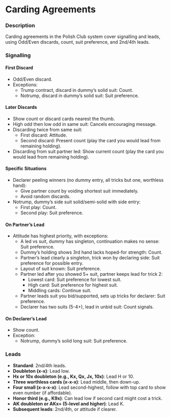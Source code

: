 # Carding Agreements

### Description

Carding agreements in the Polish Club system cover signalling and leads, using Odd/Even discards, count, suit preference, and 2nd/4th leads.

### Signalling

#### First Discard
- Odd/Even discard.  
- Exceptions:  
    - Trump contract, discard in dummy’s solid suit: Count.  
    - Notrump, discard in dummy’s solid suit: Suit preference.  

#### Later Discards
- Show count or discard cards nearest the thumb.  
- High odd then low odd in same suit: Cancels encouraging message.  
- Discarding twice from same suit:  
    - First discard: Attitude.  
    - Second discard: Present count (play the card you would lead from remaining holding).  
- Discarding from suit partner led: Show current count (play the card you would lead from remaining holding).  

#### Specific Situations
- Declarer peeling winners (no dummy entry, all tricks but one, worthless hand):  
    - Give partner count by voiding shortest suit immediately.  
    - Avoid random discards.  
- Notrump, dummy’s side suit solid/semi-solid with side entry:  
    - First play: Count.  
    - Second play: Suit preference.  

#### On Partner’s Lead
- Attitude has highest priority, with exceptions:  
    - A led vs suit, dummy has singleton, continuation makes no sense: Suit preference.  
    - Dummy’s holding shows 3rd hand lacks hoped-for strength: Count.  
    - Partner’s lead clearly a singleton, trick won by declaring side: Suit preference for possible entry.  
    - Layout of suit known: Suit preference.  
    - Partner led after you showed 5+ suit, partner keeps lead for trick 2:  
        - Lowest card: Suit preference for lowest suit.  
        - High card: Suit preference for highest suit.  
        - Middling cards: Continue suit.  
    - Partner leads suit you bid/supported, sets up tricks for declarer: Suit preference.  
    - Declarer has two suits (5-4+), lead in unbid suit: Count signals.  

#### On Declarer’s Lead
- Show count.  
- Exception:  
    - Notrump, dummy’s solid long suit: Suit preference.  

### Leads
- **Standard**: 2nd/4th leads.  
- **Doubleton (x-x)**: Lead low.  
- **Hx or 10x doubleton (e.g., Kx, Qx, Jx, 10x)**: Lead H or 10.  
- **Three worthless cards (x-x-x)**: Lead middle, then down-up.  
- **Four small (x-x-x-x)**: Lead second-highest, follow with top card to show even number (if affordable).  
- **Honor third (e.g., K9x)**: Can lead low if second card might cost a trick.  
- **AK doubleton or AKx+ (5-level and higher)**: Lead K.  
- **Subsequent leads**: 2nd/4th, or attitude if clearer.